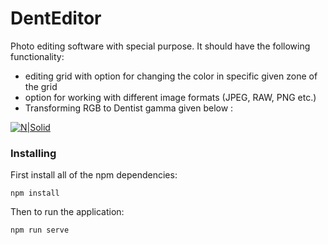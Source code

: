 # DentEditor

Photo editing software with special purpose.
It should have the following functionality:
- editing grid with option for changing the color in specific given zone of the grid
- option for working with different image formats (JPEG, RAW, PNG etc.)
- Transforming RGB to Dentist gamma given below :

[![N|Solid](http://estedental.com/wp-content/uploads/2014/05/razcvetka-Vita.jpg)](http://estedental.com/wp-content/uploads/2014/05/razcvetka-Vita.jpg)


### Installing

First install all of the npm dependencies:

```
npm install
```

Then to run the application:

```
npm run serve
```
